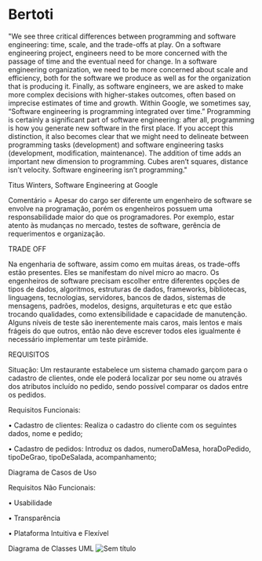 # Bertoti
  "We see three critical differences between programming and software engineering: time, scale, and the trade-offs at play. On a software engineering project, engineers need to be more concerned with the passage of time and the eventual need for change. In a software engineering organization, we need to be more concerned about scale and efficiency, both for the software we produce as well as for the organization that is producing it. Finally, as software engineers, we are asked to make more complex decisions with higher-stakes outcomes, often based on imprecise estimates of time and growth. Within Google, we sometimes say, “Software engineering is programming integrated over time.” Programming is certainly a significant part of software engineering: after all, programming is how you generate new software in the first place. If you accept this distinction, it also becomes clear that we might need to delineate between programming tasks (development) and software engineering tasks (development, modification, maintenance). The addition of time adds an important new dimension to programming. Cubes aren’t squares, distance isn’t velocity. Software engineering isn’t programming."

Titus Winters, Software Engineering at Google

Comentário = Apesar do cargo ser diferente um engenheiro de software se envolve na programação, porém os engenheiros possuem uma responsabilidade maior do que os programadores. Por exemplo, estar atento às mudanças no mercado, testes de software, gerência de requerimentos e organização.

TRADE OFF

Na engenharia de software, assim como em muitas áreas, os trade-offs estão presentes. Eles se manifestam do nível micro ao macro. Os engenheiros de software precisam escolher entre diferentes opções de tipos de dados, algoritmos, estruturas de dados, frameworks, bibliotecas, linguagens, tecnologias, servidores, bancos de dados, sistemas de mensagens, padrões, modelos, designs, arquiteturas e etc que estão trocando qualidades, como extensibilidade e capacidade de manutenção. Alguns níveis de teste são inerentemente mais caros, mais lentos e mais frágeis do que outros, então não deve escrever todos eles igualmente é necessário implementar um teste pirâmide.

REQUISITOS

Situação:
Um restaurante estabelece um sistema chamado garçom para o cadastro de clientes, onde ele poderá localizar por seu nome ou através dos atributos incluído no pedido, sendo possível comparar os dados entre os pedidos.

Requisitos Funcionais:

• Cadastro de clientes: Realiza o cadastro do cliente com os seguintes dados, nome e pedido;

• Cadastro de pedidos: Introduz os dados, numeroDaMesa, horaDoPedido, tipoDeGrao, tipoDeSalada, acompanhamento;

Diagrama de Casos de Uso


Requisitos Não Funcionais:

• Usabilidade

• Transparência

• Plataforma Intuitiva e Flexível


Diagrama de Classes UML
![Sem título](https://user-images.githubusercontent.com/101812272/203975722-7ef53b78-d8cc-4c1b-9b55-405c8b626fae.png)



